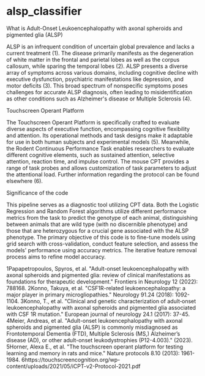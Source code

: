 # alsp_classifier
What is Adult-Onset Leukoencephalopathy with axonal spheroids and pigmented glia (ALSP)

ALSP is an infrequent condition of uncertain global prevalence and lacks a current treatment (1). The disease primarily manifests as the degeneration of white matter in the frontal and parietal lobes as well as the corpus callosum, while sparing the temporal lobes (2). ALSP presents a diverse array of symptoms across various domains, including cognitive decline with executive dysfunction, psychiatric manifestations like depression, and motor deficits (3). This broad spectrum of nonspecific symptoms poses challenges for accurate ALSP diagnosis, often leading to misidentification as other conditions such as Alzheimer's disease or Multiple Sclerosis (4).

Touchscreen Operant Platform

The Touchscreen Operant Platform is specifically crafted to evaluate diverse aspects of executive function, encompassing cognitive flexibility and attention. Its operational methods and task designs make it adaptable for use in both human subjects and experimental models (5).
Meanwhile, the Rodent Continuous Performance Task enables researchers to evaluate different cognitive elements, such as sustained attention, selective attention, reaction time, and impulse control. The mouse CPT provides a range of task probes and allows customization of task parameters to adjust the attentional load. Further information regarding the protocol can be found elsewhere (6).

Significance of the code

This pipeline serves as a diagnostic tool utilizing CPT data. Both the Logistic Regression and Random Forest algorithms utilize different performance metrics from the task to predict the genotype of each animal, distinguishing between animals that are wild type (with no discernible phenotype) and those that are heterozygous for a crucial gene associated with the ALSP phenotype. The primary objective of this code is to fine-tune models using grid search with cross-validation, conduct feature selection, and assess the models' performance using accuracy metrics. The iterative feature removal process aims to refine model accuracy.

1Papapetropoulos, Spyros, et al. "Adult-onset leukoencephalopathy with axonal spheroids and pigmented glia: review of clinical manifestations as foundations for therapeutic development." Frontiers in Neurology 12 (2022): 788168.
2Konno, Takuya, et al. "CSF1R-related leukoencephalopathy: a major player in primary microgliopathies." Neurology 91.24 (2018): 1092-1104.
3Konno, T., et al. "Clinical and genetic characterization of adult‐onset leukoencephalopathy with axonal spheroids and pigmented glia associated with CSF 1R mutation." European journal of neurology 24.1 (2017): 37-45.
4Meier, Andreas, et al. "Adult-onset leukoencephalopathy with axonal spheroids and pigmented glia (ALSP) is commonly misdiagnosed as Frontotemporal Dementia (FTD), Multiple Sclerosis (MS,) Alzheimer’s disease (AD), or other adult-onset leukodystrophies (P12-4.003)." (2023).
5Horner, Alexa E., et al. "The touchscreen operant platform for testing learning and memory in rats and mice." Nature protocols 8.10 (2013): 1961-1984.
6https://touchscreencognition.org/wp-content/uploads/2021/05/iCPT-v2-Protocol-2021.pdf
